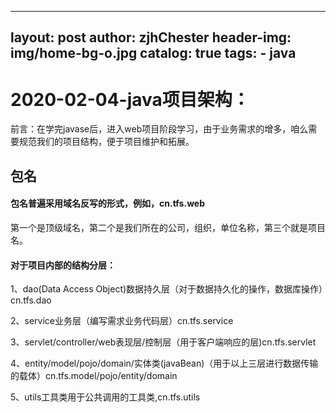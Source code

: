 

---
layout:     post
author:     zjhChester
header-img: img/home-bg-o.jpg
catalog: true
tags:
    - java
---

# 2020-02-04-java项目架构：

前言：在学完javase后，进入web项目阶段学习，由于业务需求的增多，咱么需要规范我们的项目结构，便于项目维护和拓展。

## 包名

#### 包名普遍采用域名反写的形式，例如，cn.tfs.web

第一个是顶级域名，第二个是我们所在的公司，组织，单位名称，第三个就是项目名。

#### 对于项目内部的结构分层：

1、dao(Data Access Object)数据持久层（对于数据持久化的操作，数据库操作）cn.tfs.dao

2、service业务层（编写需求业务代码层）cn.tfs.service

3、servlet/controller/web表现层/控制层（用于客户端响应的层)cn.tfs.servlet

4、entity/model/pojo/domain/实体类(javaBean)（用于以上三层进行数据传输的载体）cn.tfs.model/pojo/entity/domain

5、utils工具类用于公共调用的工具类,cn.tfs.utils